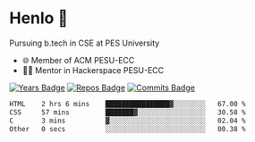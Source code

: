 
# Henlo 🌊

Pursuing b.tech in CSE at PES University

 - 🌐 Member of ACM PESU-ECC
 - 👨‍💻 Mentor in Hackerspace PESU-ECC

 [![Years Badge](https://badges.pufler.dev/years/bwaklog)](https://badges.pufler.dev) 
 [![Repos Badge](https://badges.pufler.dev/repos/bwaklog)](https://badges.pufler.dev)
 [![Commits Badge](https://badges.pufler.dev/commits/monthly/bwaklog)](https://badges.pufler.dev)

<!--START_SECTION:waka-->

```txt
HTML    2 hrs 6 mins    ████████████████▓░░░░░░░░   67.00 %
CSS     57 mins         ███████▓░░░░░░░░░░░░░░░░░   30.58 %
C       3 mins          ▓░░░░░░░░░░░░░░░░░░░░░░░░   02.04 %
Other   0 secs          ░░░░░░░░░░░░░░░░░░░░░░░░░   00.38 %
```

<!--END_SECTION:waka-->
